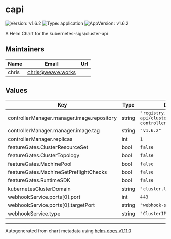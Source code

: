 # capi

![Version: v1.6.2](https://img.shields.io/badge/Version-v1.6.2-informational?style=flat-square) ![Type: application](https://img.shields.io/badge/Type-application-informational?style=flat-square) ![AppVersion: v1.6.2](https://img.shields.io/badge/AppVersion-v1.6.2-informational?style=flat-square)

A Helm Chart for the kubernetes-sigs/cluster-api

## Maintainers

| Name | Email | Url |
| ---- | ------ | --- |
| chris | <chris@weave.works> |  |

## Values

| Key | Type | Default | Description |
|-----|------|---------|-------------|
| controllerManager.manager.image.repository | string | `"registry.k8s.io/cluster-api/cluster-api-controller"` |  |
| controllerManager.manager.image.tag | string | `"v1.6.2"` |  |
| controllerManager.replicas | int | `1` |  |
| featureGates.ClusterResourceSet | bool | `false` |  |
| featureGates.ClusterTopology | bool | `false` |  |
| featureGates.MachinePool | bool | `false` |  |
| featureGates.MachineSetPreflightChecks | bool | `false` |  |
| featureGates.RuntimeSDK | bool | `false` |  |
| kubernetesClusterDomain | string | `"cluster.local"` |  |
| webhookService.ports[0].port | int | `443` |  |
| webhookService.ports[0].targetPort | string | `"webhook-server"` |  |
| webhookService.type | string | `"ClusterIP"` |  |

----------------------------------------------
Autogenerated from chart metadata using [helm-docs v1.11.0](https://github.com/norwoodj/helm-docs/releases/v1.11.0)
